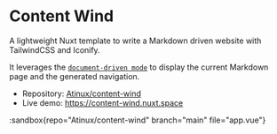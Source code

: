 # Content Wind

A lightweight Nuxt template to write a Markdown driven website with TailwindCSS and Iconify.

It leverages the [`document-driven mode`](/guide/writing/document-driven) to display the current Markdown page and the generated navigation.

- Repository: [Atinux/content-wind](https://github.com/Atinux/content-wind)
- Live demo: https://content-wind.nuxt.space

:sandbox{repo="Atinux/content-wind" branch="main" file="app.vue"}
